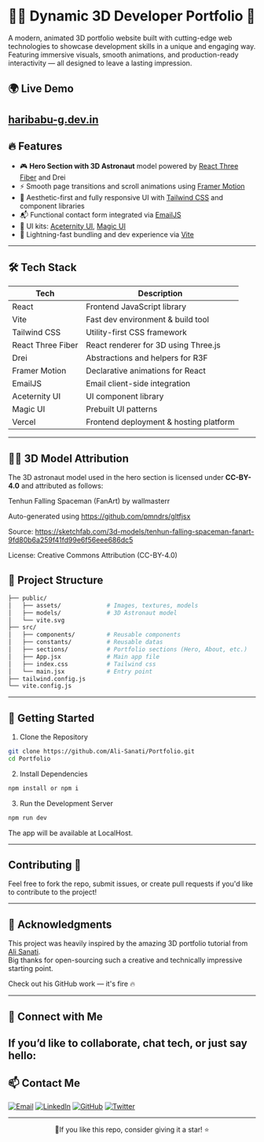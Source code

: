 
# 🧑‍💻 Dynamic 3D Developer Portfolio 🚀

A modern, animated 3D portfolio website built with cutting-edge web technologies to showcase development skills in a unique and engaging way. Featuring immersive visuals, smooth animations, and production-ready interactivity — all designed to leave a lasting impression.

## 🌍 Live Demo
[haribabu-g.dev.in](https://haribabu-g.dev.in)
---

## 🔥 Features

- 🎮 **Hero Section with 3D Astronaut** model powered by [React Three Fiber](https://docs.pmnd.rs/react-three-fiber) and Drei  
- ⚡ Smooth page transitions and scroll animations using [Framer Motion](https://www.framer.com/motion/)
- 🎨 Aesthetic-first and fully responsive UI with [Tailwind CSS](https://tailwindcss.com/) and component libraries
- 📬 Functional contact form integrated via [EmailJS](https://www.emailjs.com/)
- 🧱 UI kits: [Aceternity UI](https://ui.aceternity.com/), [Magic UI](https://magicui.design/)
- 🚀 Lightning-fast bundling and dev experience via [Vite](https://vitejs.dev/)

---

## 🛠️ Tech Stack

| Tech              | Description                               |
|-------------------|-------------------------------------------|
| React             | Frontend JavaScript library               |
| Vite              | Fast dev environment & build tool         |
| Tailwind CSS      | Utility-first CSS framework               |
| React Three Fiber | React renderer for 3D using Three.js      |
| Drei              | Abstractions and helpers for R3F          |
| Framer Motion     | Declarative animations for React          |
| EmailJS           | Email client-side integration             |
| Aceternity UI     | UI component library                      |
| Magic UI          | Prebuilt UI patterns                      |
| Vercel            | Frontend deployment & hosting platform    |


---

## 🧑‍🚀 3D Model Attribution

The 3D astronaut model used in the hero section is licensed under **CC-BY-4.0** and attributed as follows:

Tenhun Falling Spaceman (FanArt) by wallmasterr

Auto-generated using https://github.com/pmndrs/gltfjsx

Source: https://sketchfab.com/3d-models/tenhun-falling-spaceman-fanart-9fd80b6a259f41fd99e6f56eee686dc5

License: Creative Commons Attribution (CC-BY-4.0)

## 📁 Project Structure

```bash
├── public/
│   ├── assets/             # Images, textures, models
│   ├── models/             # 3D Astronaut model
│   └── vite.svg
├── src/
│   ├── components/         # Reusable components
│   ├── constants/          # Reusable datas
│   ├── sections/           # Portfolio sections (Hero, About, etc.)
│   ├── App.jsx             # Main app file
│   ├── index.css           # Tailwind css
│   └── main.jsx            # Entry point
├── tailwind.config.js
└── vite.config.js
```

---

## 🚀 Getting Started
1. Clone the Repository
```bash
git clone https://github.com/Ali-Sanati/Portfolio.git
cd Portfolio
```
2. Install Dependencies
```bash
npm install or npm i
```
3. Run the Development Server
```bash
npm run dev
```
The app will be available at LocalHost.

---

## Contributing 🤝
Feel free to fork the repo, submit issues, or create pull requests if you'd like to contribute to the project!

---

## 🙏 Acknowledgments

This project was heavily inspired by the amazing 3D portfolio tutorial from [Ali Sanati](https://github.com/Ali-Sanati).  
Big thanks for open-sourcing such a creative and technically impressive starting point.

Check out his GitHub work — it's fire 🔥

---

## 📌 Connect with Me

If you’d like to collaborate, chat tech, or just say hello:
---
## 📫 Contact Me

[![Email](https://img.shields.io/badge/Email-haribabu.g707@gmail.com-red?style=flat&logo=gmail)](mailto:haribabu.g707@gmail.com)
[![LinkedIn](https://img.shields.io/badge/LinkedIn-Connect-blue?style=flat&logo=linkedin)](https://www.linkedin.com/in/haribabu-g/)
[![GitHub](https://img.shields.io/badge/GitHub-Haribabu--g-black?style=flat&logo=github)](https://github.com/Haribabu-g)
[![Twitter](https://img.shields.io/badge/Twitter-Follow-blue?style=flat&logo=twitter)](https://twitter.com/IamHaribabu_)
 
---

<div align="center">
🌟If you like this repo, consider giving it a star! ⭐
</div>


